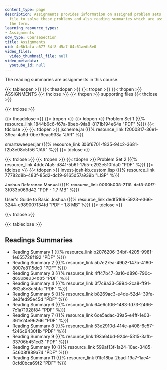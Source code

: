 ```yaml
---
content_type: page
description: Assignments provides information on assigned problem sets with the supporting
  file to solve these problems and also reading summaries which are assignments for
  the term.
learning_resource_types:
- Assignments
ocw_type: CourseSection
title: Assignments
uid: 4e8b1afa-a677-54f8-d5a7-04c61aedb8e0
video_files:
  video_thumbnail_file: null
video_metadata:
  youtube_id: null
---
```


The reading summaries are assignments in this course.

{{< tableopen >}}
{{< theadopen >}}
{{< tropen >}}
{{< thopen >}}
ASSIGNMENTS
{{< thclose >}}
{{< thopen >}}
supporting files
{{< thclose >}}

{{< trclose >}}

{{< theadclose >}}
{{< tropen >}}
{{< tdopen >}}
Problem Set 1 ({{% resource_link 1844b6c6-f67a-8beb-9da8-8171b194e64a "PDF" %}})
{{< tdclose >}}
{{< tdopen >}}
jscheme.jar ({{% resource_link f2000817-36e1-39ea-4a9d-0be79eac933a "JAR" %}})  
  
smartsweeper.jar ({{% resource_link 306f6701-f835-94c2-3681-f2b3e08c5f56 "JAR" %}})
{{< tdclose >}}

{{< trclose >}}
{{< tropen >}}
{{< tdopen >}}
Problem Set 2 ({{% resource_link 4ddc74a5-d841-5b6f-17b5-c292e510fda0 "PDF" %}})
{{< tdclose >}}
{{< tdopen >}}
invest-josh-kb.custom.lisp ({{% resource_link 77782d8b-483f-85d2-dc19-9165d57a939b "LISP" %}})  
  
Joshua Reference Manual ({{% resource_link 0060b038-7118-dcf8-89f7-3f033b069d42 "PDF - 1.7 MB" %}})  
  
User's Guide to Basic Joshua ({{% resource_link dedf5166-5923-e366-3244-c989007134fd "PDF - 1.8 MB" %}})
{{< tdclose >}}

{{< trclose >}}

{{< tableclose >}}

Readings Summaries
------------------

*   Reading Summary 1 ({{% resource_link b2076206-34bf-4205-9981-1e655728f192 "PDF" %}})
*   Reading Summary 2 ({{% resource_link 5b7e27ea-49b2-147b-4180-8007e8115dc0 "PDF" %}})
*   Reading Summary 3 ({{% resource_link 4ff47b47-3a16-d896-790c-d890be034d85 "PDF" %}})
*   Reading Summary 4 ({{% resource_link 3f7c9a33-5994-2ca8-ff91-862a8e8c5bfa "PDF" %}})
*   Reading Summary 5 ({{% resource_link b8269ac3-e4de-52d4-39fe-3e3fed95e45d "PDF" %}})
*   Reading Summary 6 ({{% resource_link 64e6cf06-1483-fd73-2466-7c1a71928f84 "PDF" %}})
*   Reading Summary 7 ({{% resource_link 6ce5adac-39a5-e4ff-1e03-361e24e96266 "PDF" %}})
*   Reading Summary 8 ({{% resource_link 53e2910d-414e-a408-6c57-f246c9430f1b "PDF" %}})
*   Reading Summary 9 ({{% resource_link 193a64bd-924e-5315-3afb-33706b451cd3 "PDF" %}})
*   Reading Summary 10 ({{% resource_link 599af13f-1a24-10ac-3485-54608f889a74 "PDF" %}})
*   Reading Summary 11 ({{% resource_link 91fc18ba-2bad-19a7-1ae4-0cfd0bca69f2 "PDF" %}})
